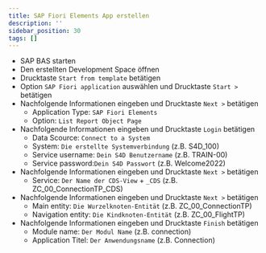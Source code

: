 ```yaml
---
title: SAP Fiori Elements App erstellen
description: ''
sidebar_position: 30
tags: []
---
```


- SAP BAS starten
- Den erstellten Development Space öffnen
- Drucktaste `Start from template` betätigen
- Option `SAP Fiori application` auswählen und Drucktaste `Start >` betätigen
- Nachfolgende Informationen eingeben und Drucktaste `Next >` betätigen
    - Application Type: `SAP Fiori Elements`
    - Option: `List Report Object Page`
- Nachfolgende Informationen eingeben und Drucktaste `Login` betätigen
    - Data Scource: `Connect to a System`
    - System: `Die erstellte Systemverbindung` (z.B. S4D_100)
    - Service username: `Dein S4D Benutzername` (z.B. TRAIN-00)
    - Service password:`Dein S4D Passwort` (z.B. Welcome2022)
- Nachfolgende Informationen eingeben und Drucktaste `Next >` betätigen
    - Service: `Der Name der CDS-View` + `_CDS` (z.B. ZC_00_ConnectionTP_CDS)
- Nachfolgende Informationen eingeben und Drucktaste `Next >` betätigen
    - Main entity: `Die Wurzelknoten-Entität` (z.B. ZC_00_ConnectionTP)
    - Navigation entity: `Die Kindknoten-Entität` (z.B. ZC_00_FlightTP)
- Nachfolgende Informationen eingeben und Drucktaste `Finish` betätigen
    - Module name: `Der Modul Name` (z.B. connection)
    - Application Titel: `Der Anwendungsname` (z.B. Connection)
